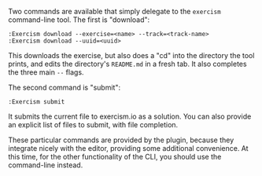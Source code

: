 Two commands are available that simply delegate to the `exercism` command-line tool. The first is "download":

``` vim
:Exercism download --exercise=<name> --track=<track-name>
:Exercism download --uuid=<uuid>
```

This downloads the exercise, but also does a "cd" into the directory the tool prints, and edits the directory's `README.md` in a fresh tab. It also completes the three main `--` flags.

The second command is "submit":

``` vim
:Exercism submit
```

It submits the current file to exercism.io as a solution. You can also provide an explicit list of files to submit, with file completion.

These particular commands are provided by the plugin, because they integrate nicely with the editor, providing some additional convenience. At this time, for the other functionality of the CLI, you should use the command-line instead.
